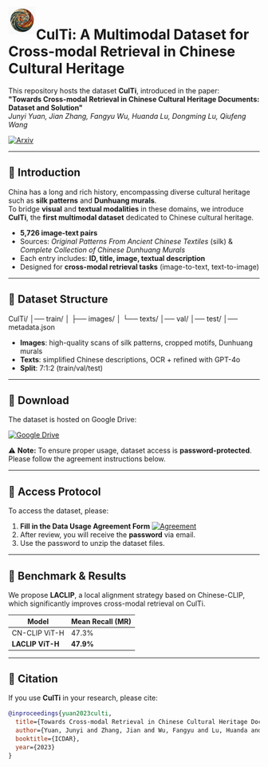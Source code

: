 <img src='./logo.png' align="left" width="11%" /> 

# CulTi: A Multimodal Dataset for Cross-modal Retrieval in Chinese Cultural Heritage

This repository hosts the dataset **CulTi**, introduced in the paper:  
**"Towards Cross-modal Retrieval in Chinese Cultural Heritage Documents: Dataset and Solution"**  
*Junyi Yuan, Jian Zhang, Fangyu Wu, Huanda Lu, Dongming Lu, Qiufeng Wang*

[![Arxiv](https://img.shields.io/badge/arXiv-Paper-B31B1B.svg)](https://arxiv.org/abs/xxxx.xxxxx) <!-- TODO: Replace with actual arXiv link -->

---

## 📖 Introduction

China has a long and rich history, encompassing diverse cultural heritage such as **silk patterns** and **Dunhuang murals**.  
To bridge **visual** and **textual modalities** in these domains, we introduce **CulTi**, the **first multimodal dataset** dedicated to Chinese cultural heritage.

- **5,726 image-text pairs**  
- Sources: *Original Patterns From Ancient Chinese Textiles* (silk) & *Complete Collection of Chinese Dunhuang Murals*  
- Each entry includes: **ID, title, image, textual description**  
- Designed for **cross-modal retrieval tasks** (image-to-text, text-to-image)

---

## 📂 Dataset Structure
CulTi/
│── train/
│   ├── images/
│   └── texts/
│── val/
│── test/
│── metadata.json

- **Images**: high-quality scans of silk patterns, cropped motifs, Dunhuang murals  
- **Texts**: simplified Chinese descriptions, OCR + refined with GPT-4o  
- **Split**: 7:1:2 (train/val/test)

---

## 🚀 Download

The dataset is hosted on Google Drive:  

[![Google Drive](https://img.shields.io/badge/Download-Google%20Drive-4285F4?logo=google-drive&logoColor=white)](https://drive.google.com/xxxxx) <!-- TODO: Insert real link -->

⚠️ **Note:** To ensure proper usage, dataset access is **password-protected**.  
Please follow the agreement instructions below.

---

## 📑 Access Protocol

To access the dataset, please:  
1. **Fill in the Data Usage Agreement Form** [![Agreement](https://img.shields.io/badge/Agreement-Form-blue)](https://example.com/agreement) <!-- TODO: Replace with real link -->  
2. After review, you will receive the **password** via email.  
3. Use the password to unzip the dataset files.

---

## 🧪 Benchmark & Results

We propose **LACLIP**, a local alignment strategy based on Chinese-CLIP,  
which significantly improves cross-modal retrieval on CulTi.

| Model             | Mean Recall (MR) |
|-------------------|------------------|
| CN-CLIP ViT-H     | 47.3%            |
| **LACLIP ViT-H**  | **47.9%**        |

---

## 📜 Citation

If you use **CulTi** in your research, please cite:

```bibtex
@inproceedings{yuan2023culti,
  title={Towards Cross-modal Retrieval in Chinese Cultural Heritage Documents: Dataset and Solution},
  author={Yuan, Junyi and Zhang, Jian and Wu, Fangyu and Lu, Huanda and Lu, Dongming and Wang, Qiufeng},
  booktitle={ICDAR},
  year={2023}
}
